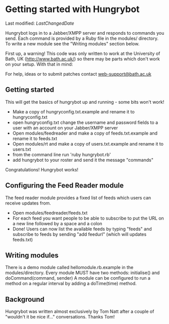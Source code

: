 # Getting started with Hungrybot

Last modified: $LastChangedDate$

Hungrybot logs in to a Jabber/XMPP server and responds to commands you send. 
Each command is provided by a Ruby file in the modules/ directory. To write a 
new module see the "Writing modules" section below.

First up, a warning! This code was only written to work at the University of 
Bath, UK (http://www.bath.ac.uk/) so there may be parts which don't work
on your setup. With that in mind:

For help, ideas or to submit patches contact web-support@bath.ac.uk

## Getting started

This will get the basics of hungrybot up and running - some bits won't work!

* Make a copy of hungryconfig.txt.example and rename it to hungryconfig.txt
* open hungryconfig.txt change the username and password fields to a user with
an account on your Jabber/XMPP server
* Open modules/feedreader and make a copy of feeds.txt.example and rename it
to feeds.txt
* Open modules/rt and make a copy of users.txt.example and rename it
to users.txt
* from the command line run 'ruby hungrybot.rb'
* add hungrybot to your roster and send it the message "commands"

Congratulations! Hungrybot works!

Configuring the Feed Reader module
----------------------------------

The feed reader module provides a fixed list of feeds which users can receive
updates from.

* Open modules/feedreader/feeds.txt
* For each feed you want people to be able to subscribe to put the URL on a 
new line followed by a space and a colon
* Done! Users can now list the available feeds by typing "feeds" and subscribe
to feeds by sending "add feedurl" (which will updates feeds.txt) 

Writing modules
---------------

There is a demo module called hellomodule.rb.example in the modules/directory.
Every module MUST have two methods: initialise() and doCommand(command, sender)
A module can be configured to run a method on a regular interval by adding a
doTime(time) method.

Background
----------

Hungrybot was written almost exclusively by Tom Natt after a couple of 
"wouldn't it be nice if..." conversations. Thanks Tom!
